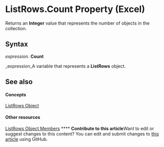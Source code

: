 
# ListRows.Count Property (Excel)

Returns an  **Integer** value that represents the number of objects in the collection.


## Syntax

 _expression_. **Count**

 _expression_A variable that represents a  **ListRows** object.


## See also


#### Concepts


 [ListRows Object](e4035209-00a2-ea16-a3b9-2d23afe0b88a.md)
#### Other resources


 [ListRows Object Members](6ade33bf-71e4-a7a4-ca34-9e3146c7dd80.md)
****   **Contribute to this article**Want to edit or suggest changes to this content? You can edit and submit changes to  [this article](https://github.com/jhershey00/VBA_Excel_Test/OpenXMLCon/articles/91a51e45-b5b6-1b5c-5a06-10a91e70cf66.md) using GitHub.


